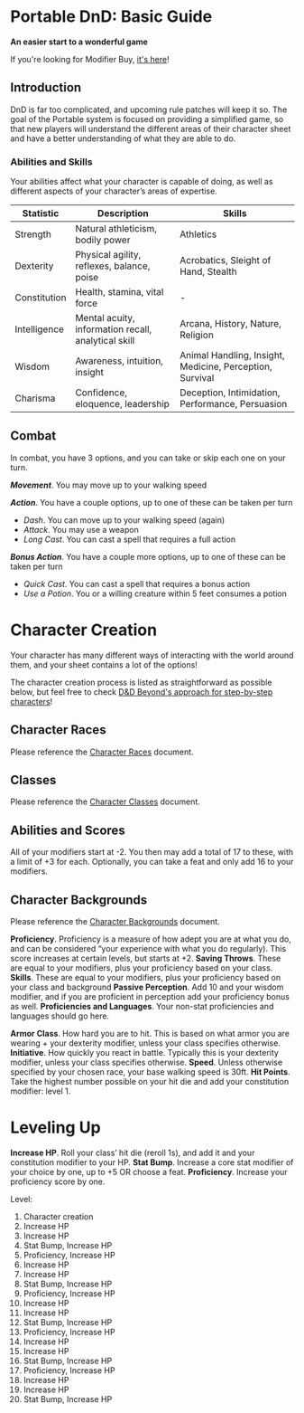 # Portable DnD: Basic Guide
**An easier start to a wonderful game**

If you're looking for Modifier Buy, [it's here](Modifier%20Buy.md)!

## Introduction
DnD is far too complicated, and upcoming rule patches will keep it so. The goal of the Portable system is focused on providing a simplified game, so that new players will understand the different areas of their character sheet and have a better understanding of what they are able to do.

### Abilities and Skills
Your abilities affect what your character is capable of doing, as well as different aspects of your character’s areas of expertise.

|Statistic|Description|Skills|
|-|-|-|
|Strength|Natural athleticism, bodily power|Athletics
|Dexterity|Physical agility, reflexes, balance, poise|Acrobatics, Sleight of Hand, Stealth
|Constitution|Health, stamina, vital force|-|
|Intelligence|Mental acuity, information recall, analytical skill|Arcana, History, Nature, Religion
|Wisdom|Awareness, intuition, insight|Animal Handling, Insight, Medicine, Perception, Survival
|Charisma|Confidence, eloquence, leadership|Deception, Intimidation, Performance, Persuasion

## Combat
In combat, you have 3 options, and you can take or skip each one on your turn.

**_Movement_**. You may move up to your walking speed

**_Action_**. You have a couple options, up to one of these can be taken per turn
- _Dash_. You can move up to your walking speed (again)
- _Attack_. You may use a weapon
- _Long Cast_. You can cast a spell that requires a full action

***Bonus Action***. You have a couple more options, up to one of these can be taken per turn
- *Quick Cast*. You can cast a spell that requires a bonus action
- *Use a Potion*. You or a willing creature within 5 feet consumes a potion

# Character Creation
Your character has many different ways of interacting with the world around them, and your sheet contains a lot of the options!

The character creation process is listed as straightforward as possible below, but feel free to check [D&D Beyond's approach for step-by-step characters](https://www.dndbeyond.com/sources/basic-rules/step-by-step-characters)!

## Character Races
Please reference the [Character Races](Races.md) document.

## Classes
Please reference the [Character Classes](Classes.md) document.

## Abilities and Scores
All of your modifiers start at -2. You then may add a total of 17 to these, with a limit of +3 for each. Optionally, you can take a feat and only add 16 to your modifiers.

## Character Backgrounds
Please reference the [Character Backgrounds](Backgrounds.md) document.

**Proficiency**. Proficiency is a measure of how adept you are at what you do, and can be considered “your experience with what you do regularly). This score increases at certain levels, but starts at +2.
**Saving Throws**. These are equal to your modifiers, plus your proficiency based on your class.
**Skills**. These are equal to your modifiers, plus your proficiency based on your class and background
**Passive Perception**. Add 10 and your wisdom modifier, and if you are proficient in perception add your proficiency bonus as well.
**Proficiencies and Languages**. Your non-stat proficiencies and languages should go here.

**Armor Class**. How hard you are to hit. This is based on what armor you are wearing + your dexterity modifier, unless your class specifies otherwise.
**Initiative**. How quickly you react in battle. Typically this is your dexterity modifier, unless your class specifies otherwise.
**Speed**. Unless otherwise specified by your chosen race, your base walking speed is 30ft.
**Hit Points**. Take the highest number possible on your hit die and add your constitution modifier: level 1.

# Leveling Up
**Increase HP**. Roll your class’ hit die (reroll 1s), and add it and your constitution modifier to your HP.
**Stat Bump**. Increase a core stat modifier of your choice by one, up to +5 OR choose a feat.
**Proficiency**. Increase your proficiency score by one.

Level:
1.  Character creation
2.  Increase HP
3.  Increase HP
4.  Stat Bump, Increase HP
5.  Proficiency, Increase HP
6.  Increase HP
7.  Increase HP
8.  Stat Bump, Increase HP
9.  Proficiency, Increase HP
10.  Increase HP
11.  Increase HP
12.  Stat Bump, Increase HP
13.  Proficiency, Increase HP
14.  Increase HP
15.  Increase HP
16.  Stat Bump, Increase HP
17.  Proficiency, Increase HP
18.  Increase HP
19.  Increase HP
20.  Stat Bump, Increase HP
